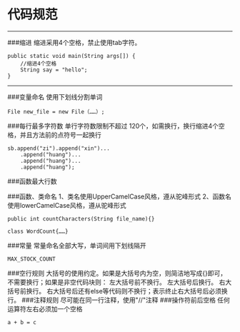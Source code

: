 # 代码规范


---
###缩进 
缩进采用4个空格，禁止使用tab字符。
```
public static void main(String args[]) {
	//缩进4个空格
	String say = "hello";
}
```
---
###变量命名
使用下划线分割单词
```
File new_file = new File（……）;
```
###每行最多字符数
单行字符数限制不超过 120个，如需换行，换行缩进4个空格，并且方法前的点符号一起换行
```
sb.append("zi").append("xin")...
	.append("huang")...
	.append("huang")...
	.append("huang");
```
###函数最大行数

###函数、类命名
1、类名使用UpperCamelCase风格，遵从驼峰形式
2、函数名使用lowerCamelCase风格，遵从驼峰形式
```
public int countCharacters(String file_name){}

class WordCount{……}
```
###常量
常量命名全部大写，单词间用下划线隔开
```
MAX_STOCK_COUNT
```
###空行规则
大括号的使用约定。如果是大括号内为空，则简洁地写成{}即可，不需要换行；如果是非空代码块则：
左大括号前不换行。
左大括号后换行。
右大括号前换行。
右大括号后还有else等代码则不换行；表示终止右大括号后必须换行。
###注释规则
尽可能在同一行注释，使用"//"注释
###操作符前后空格
任何运算符左右必须加一个空格
```
a + b = c
```
